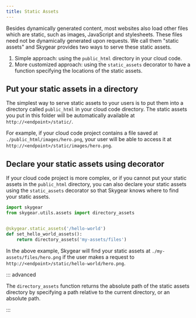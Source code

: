 ```yaml
---
title: Static Assets
---
```


Besides dynamically generated content,
most websites also load other files which are static,
such as images, JavaScript and stylesheets.
These files need not be dynamically generated upon requests.
We call them "static assets" and Skygear provides two ways
to serve these static assets.

1. Simple approach: using the `public_html` directory in your cloud code.
2. More customized approach: using the `static_assets` decorator to
   have a function specifying the locations of the static assets.

## Put your static assets in a directory

The simplest way to serve static assets to your users is to put them into
a directory called `public_html` in your cloud code directory. The static
assets you put in this folder will be automatically available at
`http://<endpoint>/static/`.

For example, if your cloud code project contains a file saved at
`./public_html/images/hero.png`, your user will be able to access it
at `http://<endpoint>/static/images/hero.png`.

## Declare your static assets using decorator

If your cloud code project is more complex,
or if you cannot put your static assets in the `public_html` directory,
you can also declare your static assets using the `static_assets`
decorator so that Skygear knows where to find your static assets.

```python
import skygear
from skygear.utils.assets import directory_assets


@skygear.static_assets('/hello-world')
def set_hello_world_assets():
    return directory_assets('my-assets/files')
```

In the above example,
Skygear will find your static assets at
`./my-assets/files/hero.png` if the user makes a request to
`http://<endpoint>/static/hello-world/hero.png`.

::: advanced

The `directory_assets` function returns the absolute path of the static assets
directory by specifying a path relative to the current directory,
or an absolute path.

:::
